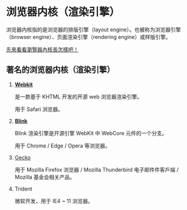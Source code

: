 # 浏览器内核（渲染引擎）

浏览器内核指的是浏览器的排版引擎（layout engine）。也被称为浏览器引擎（browser engine）、页面渲染引擎（rendering engine）或样版引擎。

[先來看看瀏覽器內核長怎樣吧！](https://ithelp.ithome.com.tw/articles/10191427)

## 著名的浏览器内核（渲染引擎）

1. **[Webkit](https://zh.wikipedia.org/wiki/WebKit)**

   是一款基于 KHTML 开发的开源 web 浏览器渲染引擎。

   用于 Safari 浏览器。
    
2. **[Blink](https://zh.wikipedia.org/wiki/Blink)**

   Blink 渲染引擎是开源引擎 WebKit 中 WebCore 元件的一个分支。

   用于 Chrome / Edge / Opera 等浏览器。

3. [Gecko](https://zh.m.wikipedia.org/zh-hk/Gecko)

   用于 Mozilla Firefox 浏览器 / Mozilla Thunderbird 电子邮件件客戶端 / Mozilla 基金会相关产品。

4. Trident

   微软开发，用于 IE4 ~ 11 浏览器。